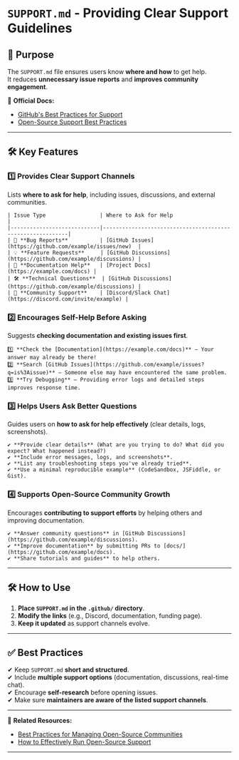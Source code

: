 # `SUPPORT.md` - Providing Clear Support Guidelines  

## **📌 Purpose**  
The `SUPPORT.md` file ensures users know **where and how** to get help.  
It reduces **unnecessary issue reports** and **improves community engagement**.  

📖 **Official Docs:**  
- [GitHub's Best Practices for Support](https://docs.github.com/en/github/building-a-strong-community/setting-guidelines-for-repository-contributors)  
- [Open-Source Support Best Practices](https://opensource.com/article/19/5/building-open-source-support-community)  

---

## **🛠 Key Features**
### **1️⃣ Provides Clear Support Channels**  
Lists **where to ask for help**, including issues, discussions, and external communities.  
```  
| Issue Type                 | Where to Ask for Help                                      |
|----------------------------|-----------------------------------------------------------|
| 🐛 **Bug Reports**          | [GitHub Issues](https://github.com/example/issues/new)  |
| 💡 **Feature Requests**     | [GitHub Discussions](https://github.com/example/discussions) |
| 📖 **Documentation Help**   | [Project Docs](https://example.com/docs) |
| 🛠 **Technical Questions**  | [GitHub Discussions](https://github.com/example/discussions) |
| 🚀 **Community Support**    | [Discord/Slack Chat](https://discord.com/invite/example) |
```  

### **2️⃣ Encourages Self-Help Before Asking**  
Suggests **checking documentation and existing issues first**.  
```  
1️⃣ **Check the [Documentation](https://example.com/docs)** – Your answer may already be there!  
2️⃣ **Search [GitHub Issues](https://github.com/example/issues?q=is%3Aissue)** – Someone else may have encountered the same problem.  
3️⃣ **Try Debugging** – Providing error logs and detailed steps improves response time.  
```  

### **3️⃣ Helps Users Ask Better Questions**  
Guides users on **how to ask for help effectively** (clear details, logs, screenshots).  
``` 
✔ **Provide clear details** (What are you trying to do? What did you expect? What happened instead?)  
✔ **Include error messages, logs, and screenshots**.  
✔ **List any troubleshooting steps you've already tried**.  
✔ **Use a minimal reproducible example** (CodeSandbox, JSFiddle, or Gist).  
``` 

### **4️⃣ Supports Open-Source Community Growth**  
Encourages **contributing to support efforts** by helping others and improving documentation.  
```  
✔ **Answer community questions** in [GitHub Discussions](https://github.com/example/discussions).  
✔ **Improve documentation** by submitting PRs to [docs/](https://github.com/example/docs).  
✔ **Share tutorials and guides** to help others.  
```

---

## **🛠 How to Use**
1. **Place `SUPPORT.md` in the `.github/` directory**.  
2. **Modify the links** (e.g., Discord, documentation, funding page).  
3. **Keep it updated** as support channels evolve.  

---

## **✅ Best Practices**
✔ Keep `SUPPORT.md` **short and structured**.  
✔ Include **multiple support options** (documentation, discussions, real-time chat).  
✔ Encourage **self-research** before opening issues.  
✔ Make sure **maintainers are aware of the listed support channels**.  

---

🔗 **Related Resources:**  
- [Best Practices for Managing Open-Source Communities](https://opensource.com/article/18/2/leading-open-source-community)  
- [How to Effectively Run Open-Source Support](https://opensource.com/article/19/5/building-open-source-support-community)  

---
